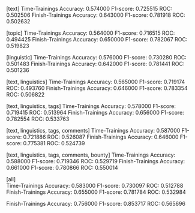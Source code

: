 [text]
Time-Trainings Accuracy:    0.574000 F1-score: 0.725515 ROC: 0.502506
Finish-Trainings Accuracy:  0.643000 F1-score: 0.781918 ROC: 0.502632

[topic]
Time-Trainings Accuracy:    0.564000 F1-score: 0.716515 ROC: 0.494425
Finish-Trainings Accuracy:  0.650000 F1-score: 0.782067 ROC: 0.519823

[linguistic]
Time-Trainings Accuracy:    0.576000 F1-score: 0.730280 ROC: 0.501483
Finish-Trainings Accuracy:  0.642000 F1-score: 0.781441 ROC: 0.501236

[text, linguistics] 
Time-Trainings Accuracy:    0.565000 F1-score: 0.719174 ROC: 0.493760
Finish-Trainings Accuracy:  0.646000 F1-score: 0.783354 ROC: 0.506822

[text, linguistics, tags] 
Time-Trainings Accuracy:    0.578000 F1-score: 0.719415 ROC: 0.513964
Finish-Trainings Accuracy:  0.656000 F1-score: 0.782554 ROC: 0.533763

[text, linguistics, tags, comments] 
Time-Trainings Accuracy:    0.587000 F1-score: 0.721886 ROC: 0.526087
Finish-Trainings Accuracy:  0.646000 F1-score: 0.775381 ROC: 0.524739

[text, linguistics, tags, comments, bounty]
Time-Trainings Accuracy:    0.588000 F1-score: 0.719346 ROC: 0.529719
Finish-Trainings Accuracy:  0.661000 F1-score: 0.780866 ROC: 0.550014

[all]  
Time-Trainings Accuracy:    0.583000 F1-score: 0.730097 ROC: 0.512788
Finish-Trainings Accuracy:  0.655000 F1-score: 0.781784 ROC: 0.532984

Finish-Trainings Accuracy: 0.756000 F1-score: 0.853717 ROC: 0.565696